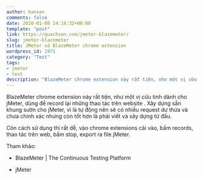 ```yaml
---
author: hanson
comments: false
date: 2020-01-08 14:14:32+00:00
template: "post"
link: https://quachson.com/jmeter-blazemeter/
slug: jmeter-blazemeter
title: JMeter và BlazeMeter chrome extension
wordpress_id: 1971
category: "Test"
tags:
- jmeter
- test
description: "BlazeMeter chrome extension này rất tiện, như một vị cứu tinh dành cho jMeter, dùng để record lại những thao tác trên website . Xây dựng sẵn khung sườn cho jMeter, vì là tự động nên sẽ có nhiều request dư thừa và chưa chính xác nhưng còn tốt hơn là phải viết và xây dựng từ đầu."
---
```


BlazeMeter chrome extension này rất tiện, như một vị cứu tinh dành cho jMeter, dùng để record lại những thao tác trên website . Xây dựng sẵn khung sườn cho jMeter, vì là tự động nên sẽ có nhiều request dư thừa và chưa chính xác nhưng còn tốt hơn là phải viết và xây dựng từ đầu.

Còn cách sử dụng thì rất dễ, vào chrome extensions cài vào, bấm records, thao tác trên web, bấm stop, export ra file jMeter.



Tham khảo:



 	
  * BlazeMeter | The Continuous Testing Platform

 	
  * jMeter



